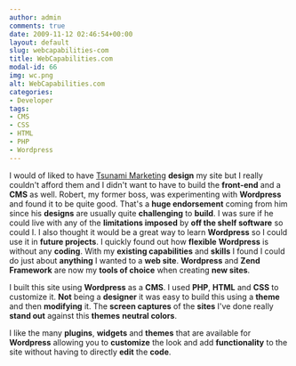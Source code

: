 ```yaml
---
author: admin
comments: true
date: 2009-11-12 02:46:54+00:00
layout: default
slug: webcapabilities-com
title: WebCapabilities.com
modal-id: 66
img: wc.png
alt: WebCapabilities.com
categories:
- Developer
tags:
- CMS
- CSS
- HTML
- PHP
- Wordpress
---
```

I would of liked to have [Tsunami Marketing](http://www.tsunamimarketing.com/) **design** my site but I really couldn't afford them and I didn't want to have to build the **front-end** and a **CMS** as well. Robert, my former boss, was experimenting with **Wordpress** and found it to be quite good. That's a **huge endorsement** coming from him since his **designs** are usually quite **challenging** to **build**. I was sure if he could live with any of the **limitations imposed** by **off the shelf software** so could I. I also thought it would be a great way to learn **Wordpress** so I could use it in **future projects**. I quickly found out how **flexible** **Wordpress** is without any **coding**. With my **existing capabilities** and **skills** I found I could do just about **anything** I wanted to a **web site**. **Wordpress** and **Zend Framework** are now my **tools of choice** when creating **new sites**.



I built this site using **Wordpress** as a **CMS**. I used **PHP**, **HTML** and **CSS** to customize it. **Not** being a **designer** it was easy to build this using a **theme** and then **modifying** it. The **screen captures** of the **sites** I've done really **stand out** against this **themes** **neutral colors**.



I like the many **plugins**, **widgets** and **themes** that are available for **Wordpress** allowing you to **customize** the look and add **functionality** to the site without having to directly **edit** the **code**.
